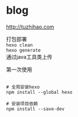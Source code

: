 # blog
http://tuzhihao.com



打包部署  
`hexo clean`  
`hexo generate`  
通过java工具类上传  

第一次使用  
```

# 全局安装hexo
npm install --global hexo

# 安装项目依赖
npm install --save-dev

```
